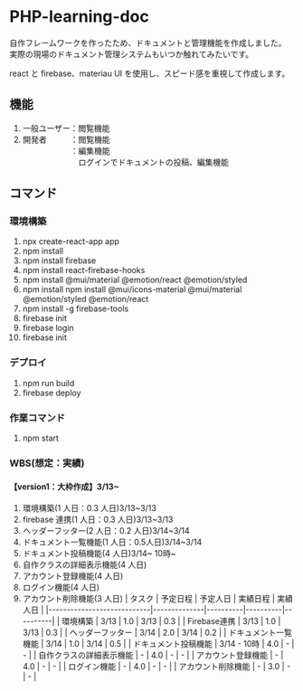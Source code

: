 # PHP-learning-doc

自作フレームワークを作ったため、ドキュメントと管理機能を作成しました。<br>
実際の現場のドキュメント管理システムもいつか触れてみたいです。

react と firebase、materiau UI を使用し、スピード感を重視して作成します。

## 機能

1. 一般ユーザー：閲覧機能<br>
2. 開発者　　　：閲覧機能<br>
   　　　　　　：編集機能<br>
   　　　　　　　ログインでドキュメントの投稿、編集機能

## コマンド

### 環境構築

1. npx create-react-app app
2. npm install
3. npm install firebase
4. npm install react-firebase-hooks
5. npm install @mui/material @emotion/react @emotion/styled
6. npm install npm install @mui/icons-material @mui/material @emotion/styled @emotion/react
7. npm install -g firebase-tools
8. firebase init
9. firebase login
10. firebase init

### デプロイ

1. npm run build
2. firebase deploy

### 作業コマンド

1. npm start

### WBS(想定：実績)

#### 【version1：大枠作成】3/13~

1. 環境構築(1 人日：0.3 人日)3/13~3/13
2. firebase 連携(1 人日：0.3 人日)3/13~3/13
3. ヘッダーフッター(2 人日：0.2 人日)3/14~3/14
4. ドキュメント一覧機能(1 人日：0.5人日)3/14~3/14
5. ドキュメント投稿機能(4 人日)3/14~ 10時~
6. 自作クラスの詳細表示機能(4 人日)
7. アカウント登録機能(4 人日)
8. ログイン機能(4 人日)
9. アカウント削除機能(3 人日)
| タスク                     | 予定日程     | 予定人日 | 実績日程 | 実績人日 |
|----------------------------|--------------|----------|----------|----------|
| 環境構築                   | 3/13         | 1.0      | 3/13     | 0.3      |
| Firebase連携               | 3/13         | 1.0      | 3/13     | 0.3      |
| ヘッダーフッター           | 3/14         | 2.0      | 3/14     | 0.2      |
| ドキュメント一覧機能       | 3/14         | 1.0      | 3/14     | 0.5      |
| ドキュメント投稿機能       | 3/14 - 10時  | 4.0      | -        | -        |
| 自作クラスの詳細表示機能   | -            | 4.0      | -        | -        |
| アカウント登録機能         | -            | 4.0      | -        | -        |
| ログイン機能               | -            | 4.0      | -        | -        |
| アカウント削除機能         | -            | 3.0      | -        | -        |

